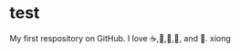 # test
My first respository on GitHub.
I love :coffee:,:pizza:,:apple:,:monkey:, and :dancer:.
xiong

